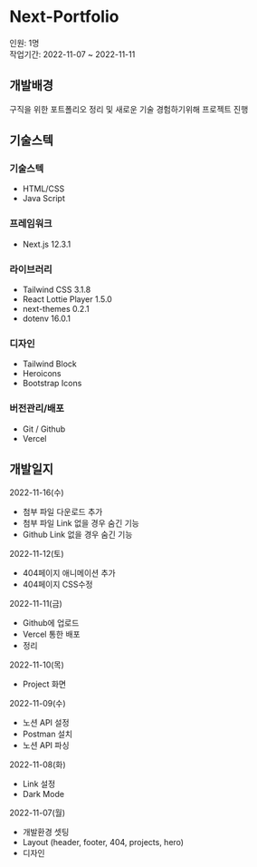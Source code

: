# **Next-Portfolio**
인원: 1명   
작업기간: 2022-11-07 ~ 2022-11-11

## **개발배경**
구직을 위한 포트폴리오 정리 및 새로운 기술 경험하기위해 프로젝트 진행

## **기술스텍**
### 기술스텍
- HTML/CSS
- Java Script

### 프레임워크
- Next.js 12.3.1

### 라이브러리
- Tailwind CSS 3.1.8
- React Lottie Player 1.5.0
- next-themes 0.2.1
- dotenv 16.0.1

### 디자인 
- Tailwind Block 
- Heroicons
- Bootstrap Icons

### 버전관리/배포
- Git / Github
- Vercel

## **개발일지**
2022-11-16(수)
- 첨부 파일 다운로드 추가
- 첨부 파일 Link 없을 경우 숨긴 기능
- Github Link 없을 경우 숨긴 기능

2022-11-12(토)
- 404페이지 애니메이션 추가
- 404페이지 CSS수정
   
2022-11-11(금)
- Github에 업로드
- Vercel 통한 배포
- 정리
   
2022-11-10(목)
- Project 화면
   
2022-11-09(수)
- 노션 API 설정
- Postman 설치
- 노션 API 파싱
   
2022-11-08(화)
- Link 설정
- Dark Mode
   
2022-11-07(월)
- 개발환경 셋팅
- Layout (header, footer, 404, projects, hero)
- 디자인